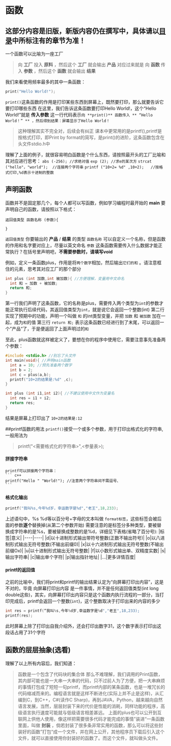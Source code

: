 # 函数

## 这部分内容是旧版，新版内容仍在撰写中，具体请以[目录](./README.md)中所标注有的章节为准！



  一个函数可以比喻为一座工厂
  >向 **工厂** 投入 **原料** ，然后这个 **工厂** 就会输出 **产品**
  对应过来就是
  >向 **函数** 传入 **参数** ，然后这个 **函数** 就会输出 **结果**

  我们来看使用频率最多的其中一条函数：
  ``` c++
  print("Hello World!");
  ```
  `print()`这条函数的作用是打印某些东西到屏幕上，既然要打印，那么就要告诉它要打印哪些东西
  在这里，我们告诉这条函数要打印Hello World!，这个“Hello World!”就是 **传入参数**
  这一行代码表示`向 **print()** 函数传入 ** “Hello World！” ** ，然后得到结果：屏幕显示了Hello World！`

  > 这种理解其实不完全对，后续会有纠正
  > 课本中更常用的是printf(),printf是按格式打印，即Print by format的简写，是print()的进阶，这条函数包含在头文件stdio.h中

  理解了上面的例子，就很容易明白函数是个什么东西，请按照最开头的工厂比喻和其对应进行思考：
  `abs (-256); //求绝对值`
  `exp (2);	//求e的某次方`
  `strcat ("hello"，"world");  //连接两个字符串`
  `printf ("10+2= %d" ,10+2);	//按格式打印,%d表示十进制的整数`

## 声明函数
  函数并不是固定那几个，每个人都可以写函数，例如学习编程时最开始的 **main**
  要声明自己的函数，请按照以下格式：
  ```
  返回值类型 函数名称 (参数){

  }
  ```
  `返回值类型` 你要输出的 **产品** / **结果** 的类型
  `函数名称` 可以自定义一个名称，但是函数的作用和名字要对应上，尽量以英文命名
  `参数` 这条函数需要传入什么数据才能正常执行？在括号里声明吧，**不需要参数时，请填写void**

  例如，定义一条函数plus，作用是将`两个数字`相加，然后输出`它们的和` 。请注意框住的元素，思考其对应工厂的那个部分
  ``` c++
  int plus (int 加数,int 被加数){ //方便理解，变量用中文命名
	int 和 = 加数 + 被加数;
	return 和;
  }
  ```
  第一行我们声明了这条函数，它的名称是plus，需要传入两个类型为`int`的参数才能正常执行后续代码，其返回值类型为`int`，就是说它会返回一个整数(int)
  第二行实现了预期中的功能，声明一个叫做 `和` 的int类型变量，并把 `加数` 和 `被加数` 加在一起，成为`和`的值
  第三行 `return 和;` 表示这条函数已经进行到了末尾，可以返回一个”产品“了，于是便返回了上面声明过的`和`

  至此，plus函数就这样被定义了，要想在你的程序中使用它，需要注意事先准备两个参数：
  ``` c++
  #include <stdio.h> //别忘了头文件
  int main(void){ //声明main函数
	int a = 10;	//预先准备两个数字
	int b = 2;
	int c = plus(a,b);
	printf("10+2的结果是:%d" ,c);
  }

  int plus (int i1,int i2){ //不建议使用中文作为变量名
	int res = i1 + i2;
	return res;
  }
  ```
  结果是屏幕上打印出了 `10+2的结果是:12`

 ##printf函数的用法
   `printf()`接受一个或多个参数，用于打印出格式化的字符串,一般用法为
   >printf("<需要格式化的字符串>",<参量表>);
#### 拼接字符串
	printf可以拼接两个字符串：
	``` c++
	printf("Hello " "World!"); //注意两个字符串间不需逗号、
	```
#### 格式化输出
  ``` c++
  printf("我叫%s,今年%d岁，幸运数字是%d","老王",18,233);
  ```
  上述语句中，%s %d等以百分号+字母的文本叫做 `format标签`，这些标签会被后面的参数**逐个**替换掉(从第二个参数开始)
  需要注意的是标签分多种类型，要被替换成字符串的是%s，要被替换成整数的是%d，详细见下表格(省略了百分号):
|标签|意义|
|----|----|
|d|以十进制形式输出带符号整数(正数不输出符号)|
|o|以八进制形式输出无符号整数(不输出前缀0)|
|x|以十六进制形式输出无符号整数(不输出前缀Ox)|
|u|以十进制形式输出无符号整数|
|f|以小数形式输出单、双精度实数|
|s|输出字符串|
|c|输出单个字符|
|p|输出指针地址|
|...|更多详情百度|
 #### printf的返回值
   之前的比喻中，我们将print和printf的输出结果认定为“向屏幕打印出内容”，这是不对的，毕竟 向屏幕打印出内容 是一件事情，并不是任何返回值类型(int long double这些)，其实，向屏幕打印出内容只是这个函数内执行流程的一部分，当打印完成后，printf会返回一个整数(`int`)，这个整数取决于打印出来的内容的多少
 ``` c++
 int res = printf(“我叫%s,今年%d岁,幸运数字是%d","老王",18,233);
 printf(res);
 ```
   此时屏幕上除了打印出自我介绍外，还会打印出数字31，这个数字表示打印出这段话占用了31个字符
## 函数的层层抽象(选看)
  理解了以上所有内容后，我们知道：
  >函数是一个包含了代码块的集合体
  那么不难理解，我们调用的Print函数，其内部可能也是一大串一大串的代码，只不过前人为了方便，把一大串麻烦的事情打包成了短短一句printf，而printf内部的某条函数，也是一堆冗长的代码缩减而来的。编程语言就是这样不断进化(实际上并不止是这样)，从汇编到C，到C++，C#(读作C Sharp)，再到JAVA，Python，越来越向自然语言发展，当然，层层封装下来的代价是性能的消耗，同样功能的程序，高级语言执行速度可能就与低级语言相差甚远。
  上面的plus也可以公开到互联网上供他人使用，像这样把需要很多代码才能完成的事情”装进“一条函数里面，叫做 **封装** ，倘若封装了很多条非常实用的函数，那么可以将这些封装好的函数”打包“成一个文件，并在网上公开，其他程序员下载后引入这个文件，就可以直接使用你封装好的函数了。而这个文件，就叫做头文件。

